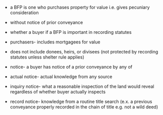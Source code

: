 - a BFP is one who purchases property for value i.e. gives pecuniary consideration
- without notice of prior conveyance

- whether a buyer if a BFP is important in recording statutes
- purchasers- includes mortgagees for value
- does not include donees, heirs, or divisees (not protected by recording statutes unless shelter rule applies)

- notice- a buyer has notice of a prior conveyance by any of 
- actual notice- actual knowledge from any source
- inquiry notice- what a reasonable inspection of the land would reveal regardless of whether buyer actually inspects
- record notice- knowledge from a routine title search (e.x. a previous conveyance properly recorded in the chain of title e.g. not a wild deed)